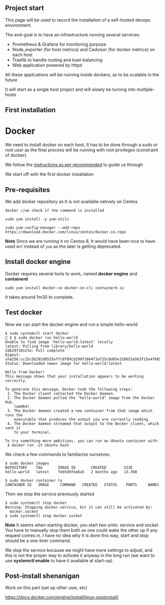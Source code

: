 ## Project start

This page will be used to record the installation of a self-hosted devops environment.

The end-goal is to have an infrastructure running several services:
- Prometheus & Grafana for monitoring purpose
- Node_exporter (for host metrics) and Cadvisor (for docker metrics) on each host
- Traefik to handle routing and load-balancing
- Web application powered by httpd

All these applications will be running inside dockers, as to be scalable in the future

It will start as a single host project and will slowly be turning into multiple-hosts

## First installation

# Docker

We need to install docker on each host, It has to be done through a sudo or root user as the final process will be running with root privileges (constraint of docker).

We follow the [instructions as per recommended](https://docs.docker.com/engine/install/centos/) to guide us through

We start off with the first docker installation

## Pre-requisites

We add docker repository as It is not available natively on Centos

```Shell
docker //we check if the command is installed

sudo yum install -y yum-utils

sudo yum-config-manager --add-repo https://download.docker.com/linux/centos/docker-ce.repo

 ```

**Note** Since we are running it on Centos 8, It would have been nice to have used `dnf` instead of `yum` as the later is getting deprecated.

## Install docker engine

Docker requires several tools to work, named **docker engine** and **containerd**

```
sudo yum install docker-ce docker-ce-cli containerd.io
```

It takes around 1m30 to complete.

## Test docker

Now we can start the docker engine and run a simple hello-world

```
$ sudo systemctl start docker                                                                               $ $ sudo docker run hello-world                                                                                   
Unable to find image 'hello-world:latest' locally
latest: Pulling from library/hello-world
2db29710123e: Pull complete 
Digest: sha256:cc15c5b292d8525effc0f89cb299f1804f3a725c8d05e158653a563f15e4f685
Status: Downloaded newer image for hello-world:latest

Hello from Docker!
This message shows that your installation appears to be working correctly.

To generate this message, Docker took the following steps:
 1. The Docker client contacted the Docker daemon.
 2. The Docker daemon pulled the "hello-world" image from the Docker Hub.
    (amd64)
 3. The Docker daemon created a new container from that image which runs the
    executable that produces the output you are currently reading.
 4. The Docker daemon streamed that output to the Docker client, which sent it
    to your terminal.

To try something more ambitious, you can run an Ubuntu container with:
 $ docker run -it ubuntu bash
```

We check a few commands to familiarize ourselves:
```
$ sudo docker images                                                                                           
REPOSITORY    TAG       IMAGE ID       CREATED        SIZE
hello-world   latest    feb5d9fea6a5   2 months ago   13.3kB

$ sudo docker container ls                                                                                     
CONTAINER ID   IMAGE     COMMAND   CREATED   STATUS    PORTS     NAMES
```

Then we stop the service previously started
```
$ sudo systemctl stop docker                                                                                   
Warning: Stopping docker.service, but it can still be activated by:
  docker.socket
$ sudo systemctl stop docker.socket
 ```

**Note** It seems when starting docker, you start two units: service and socket. You have to manually stop them both as one could wake the other up if any request comes in. I have no idea why It is done this way, start and stop should be a one-liner command.

We stop the service because we might have more settings to adjust, and this is not the proper way to activate it anyway in the long run (we want to use **systemctl enable** to have it available at start-up).

## Post-install shenanigan

Work on this part (set up other user, etc)

https://docs.docker.com/engine/install/linux-postinstall/


